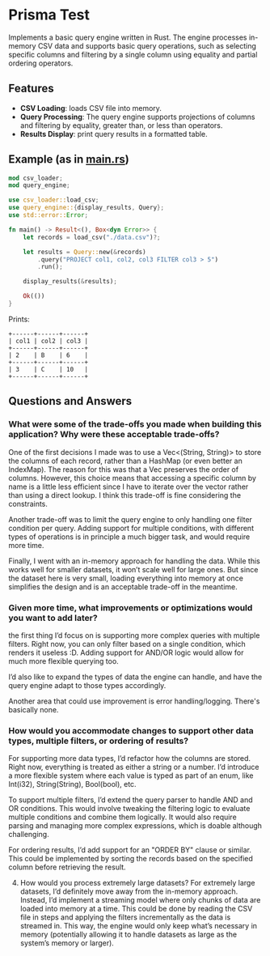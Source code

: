 # Prisma Test

Implements a basic query engine written in Rust. The engine processes in-memory CSV data and supports basic query operations, such as selecting specific columns and filtering by a single column using equality and partial ordering operators.

## Features

- **CSV Loading**: loads CSV file into memory.
- **Query Processing**: The query engine supports projections of columns and filtering by equality, greater than, or less than operators.
- **Results Display**: print query results in a formatted table.

## Example (as in [main.rs](./src/main.rs))

```rust
mod csv_loader;
mod query_engine;

use csv_loader::load_csv;
use query_engine::{display_results, Query};
use std::error::Error;

fn main() -> Result<(), Box<dyn Error>> {
    let records = load_csv("./data.csv")?;

    let results = Query::new(&records)
        .query("PROJECT col1, col2, col3 FILTER col3 > 5")
        .run();

    display_results(&results);

    Ok(())
}
```

Prints:

```
+------+------+------+
| col1 | col2 | col3 |
+------+------+------+
| 2    | B    | 6    |
+------+------+------+
| 3    | C    | 10   |
+------+------+------+
```

## Questions and Answers

### What were some of the trade-offs you made when building this application? Why were these acceptable trade-offs?

One of the first decisions I made was to use a Vec<(String, String)> to store the columns of each record, rather than a HashMap (or even better an IndexMap). The reason for this was that a Vec preserves the order of columns. However, this choice means that accessing a specific column by name is a little less efficient since I have to iterate over the vector rather than using a direct lookup. I think this trade-off is fine considering the constraints.

Another trade-off was to limit the query engine to only handling one filter condition per query. Adding support for multiple conditions, with different types of operations is in principle a much bigger task, and would require more time.

Finally, I went with an in-memory approach for handling the data. While this works well for smaller datasets, it won’t scale well for large ones. But since the dataset here is very small, loading everything into memory at once simplifies the design and is an acceptable trade-off in the meantime.

###  Given more time, what improvements or optimizations would you want to add later?

the first thing I’d focus on is supporting more complex queries with multiple filters. Right now, you can only filter based on a single condition, which renders it useless :D. Adding support for AND/OR logic would allow for much more flexible querying too.

I’d also like to expand the types of data the engine can handle, and have the query engine adapt to those types accordingly.

Another area that could use improvement is error handling/logging. There's basically none.

### How would you accommodate changes to support other data types, multiple filters, or ordering of results?

For supporting more data types, I’d refactor how the columns are stored. Right now, everything is treated as either a string or a number. I’d introduce a more flexible system where each value is typed as part of an enum, like Int(i32), String(String), Bool(bool), etc.

To support multiple filters, I’d extend the query parser to handle AND and OR conditions. This would involve tweaking the filtering logic to evaluate multiple conditions and combine them logically. It would also require parsing and managing more complex expressions, which is doable although challenging.

For ordering results, I’d add support for an "ORDER BY" clause or similar. This could be implemented by sorting the records based on the specified column before retrieving the result.

4. How would you process extremely large datasets?
For extremely large datasets, I’d definitely move away from the in-memory approach. Instead, I’d implement a streaming model where only chunks of data are loaded into memory at a time. This could be done by reading the CSV file in steps and applying the filters incrementally as the data is streamed in. This way, the engine would only keep what’s necessary in memory (potentially allowing it to handle datasets as large as the system’s memory or larger).

